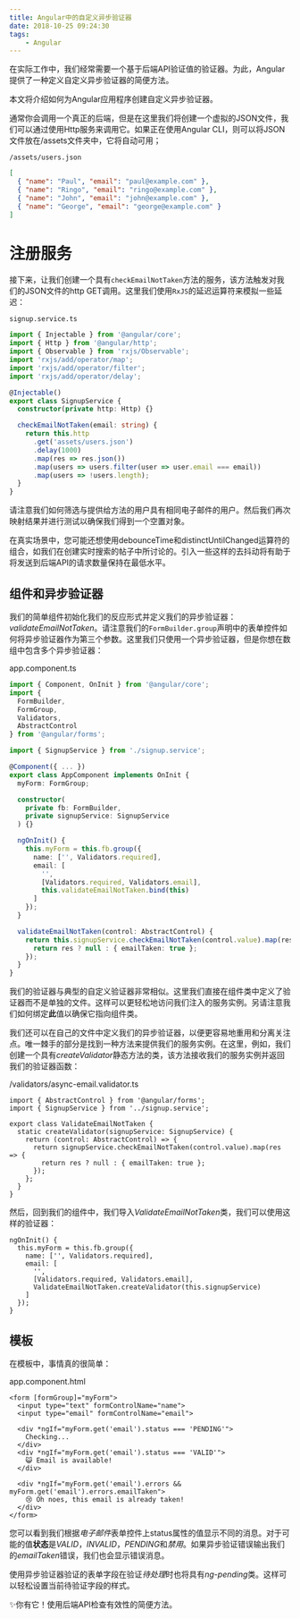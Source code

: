 ```yaml
---
title: Angular中的自定义异步验证器
date: 2018-10-25 09:24:30
tags:
    - Angular
---
```


在实际工作中，我们经常需要一个基于后端API验证值的验证器。为此，Angular提供了一种定义自定义异步验证器的简便方法。

本文将介绍如何为Angular应用程序创建自定义异步验证器。

<!--more-->

通常你会调用一个真正的后端，但是在这里我们将创建一个虚拟的JSON文件，我们可以通过使用Http服务来调用它。如果正在使用Angular CLI，则可以将JSON文件放在/assets文件夹中，它将自动可用；

`/assets/users.json`

```json
[
  { "name": "Paul", "email": "paul@example.com" },
  { "name": "Ringo", "email": "ringo@example.com" },
  { "name": "John", "email": "john@example.com" },
  { "name": "George", "email": "george@example.com" }
]
```

# 注册服务

接下来，让我们创建一个具有`checkEmailNotTaken`方法的服务，该方法触发对我们的JSON文件的http GET调用。这里我们使用`RxJS`的延迟运算符来模拟一些延迟：

`signup.service.ts`

```typescript
import { Injectable } from '@angular/core';
import { Http } from '@angular/http';
import { Observable } from 'rxjs/Observable';
import 'rxjs/add/operator/map';
import 'rxjs/add/operator/filter';
import 'rxjs/add/operator/delay';

@Injectable()
export class SignupService {
  constructor(private http: Http) {}

  checkEmailNotTaken(email: string) {
    return this.http
      .get('assets/users.json')
      .delay(1000)
      .map(res => res.json())
      .map(users => users.filter(user => user.email === email))
      .map(users => !users.length);
  }
}
```

请注意我们如何筛选与提供给方法的用户具有相同电子邮件的用户。然后我们再次映射结果并进行测试以确保我们得到一个空置对象。

在真实场景中，您可能还想使用debounceTime和distinctUntilChanged运算符的组合，如我们在创建实时搜索的帖子中所讨论的。引入一些这样的去抖动将有助于将发送到后端API的请求数量保持在最低水平。

## 组件和异步验证器

我们的简单组件初始化我们的反应形式并定义我们的异步验证器：*validateEmailNotTaken*。请注意我们的`FormBuilder.group`声明中的表单控件如何将异步验证器作为第三个参数。这里我们只使用一个异步验证器，但是你想在数组中包含多个异步验证器：

app.component.ts

```typescript
import { Component, OnInit } from '@angular/core';
import {
  FormBuilder,
  FormGroup,
  Validators,
  AbstractControl
} from '@angular/forms';

import { SignupService } from './signup.service';

@Component({ ... })
export class AppComponent implements OnInit {
  myForm: FormGroup;

  constructor(
    private fb: FormBuilder,
    private signupService: SignupService
  ) {}

  ngOnInit() {
    this.myForm = this.fb.group({
      name: ['', Validators.required],
      email: [
        '',
        [Validators.required, Validators.email],
        this.validateEmailNotTaken.bind(this)
      ]
    });
  }

  validateEmailNotTaken(control: AbstractControl) {
    return this.signupService.checkEmailNotTaken(control.value).map(res => {
      return res ? null : { emailTaken: true };
    });
  }
}
```

我们的验证器与典型的自定义验证器非常相似。这里我们直接在组件类中定义了验证器而不是单独的文件。这样可以更轻松地访问我们注入的服务实例。另请注意我们如何绑定**此**值以确保它指向组件类。

我们还可以在自己的文件中定义我们的异步验证器，以便更容易地重用和分离关注点。唯一棘手的部分是找到一种方法来提供我们的服务实例。在这里，例如，我们创建一个具有*createValidator*静态方法的类，该方法接收我们的服务实例并返回我们的验证器函数：

/validators/async-email.validator.ts

```
import { AbstractControl } from '@angular/forms';
import { SignupService } from '../signup.service';

export class ValidateEmailNotTaken {
  static createValidator(signupService: SignupService) {
    return (control: AbstractControl) => {
      return signupService.checkEmailNotTaken(control.value).map(res => {
        return res ? null : { emailTaken: true };
      });
    };
  }
}
```

然后，回到我们的组件中，我们导入*ValidateEmailNotTaken*类，我们可以使用这样的验证器：

```
ngOnInit() {
  this.myForm = this.fb.group({
    name: ['', Validators.required],
    email: [
      '',
      [Validators.required, Validators.email],
      ValidateEmailNotTaken.createValidator(this.signupService)
    ]
  });
}
```

## 模板

在模板中，事情真的很简单：

app.component.html

```
<form [formGroup]="myForm">
  <input type="text" formControlName="name">
  <input type="email" formControlName="email">

  <div *ngIf="myForm.get('email').status === 'PENDING'">
    Checking...
  </div>
  <div *ngIf="myForm.get('email').status === 'VALID'">
    😺 Email is available!
  </div>

  <div *ngIf="myForm.get('email').errors && myForm.get('email').errors.emailTaken">
    😢 Oh noes, this email is already taken!
  </div>
</form>
```

您可以看到我们根据*电子邮件*表单控件上status属性的值显示不同的消息。对于可能的值**状态**是*VALID*，*INVALID*，*PENDING*和*禁用*。如果异步验证错误输出我们的*emailTaken*错误，我们也会显示错误消息。

使用异步验证器验证的表单字段在验证*待处理*时也将具有*ng-pending*类。这样可以轻松设置当前待验证字段的样式。

✨你有它！使用后端API检查有效性的简便方法。
